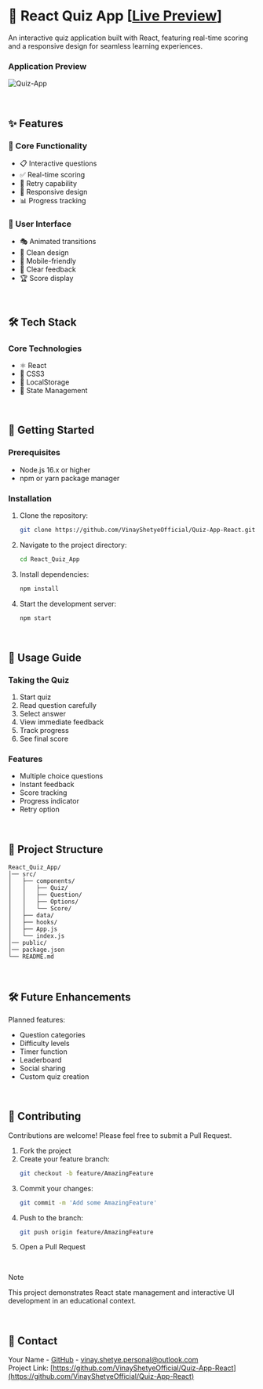 # 📝 React Quiz App [[Live Preview](https://quiz-app-react-live.netlify.app/)]

An interactive quiz application built with React, featuring real-time scoring and a responsive design for seamless learning experiences.

### Application Preview

![Quiz-App](https://github.com/VinayShetyeOfficial/React_Quiz_App/assets/100470361/927112bf-a5e6-49d3-8b3b-7492fa88a805)

<br>

## ✨ Features

### 🎯 Core Functionality

- 📋 Interactive questions
- ✅ Real-time scoring
- 🔄 Retry capability
- 📱 Responsive design
- 📊 Progress tracking

### 🎨 User Interface

- 🎭 Animated transitions
- 🎨 Clean design
- 📱 Mobile-friendly
- 🎯 Clear feedback
- 🏆 Score display

<br>

## 🛠️ Tech Stack

### Core Technologies
- ⚛️ React
- 🎨 CSS3
- 💾 LocalStorage
- 🔄 State Management

<br>

## 🚀 Getting Started

### Prerequisites

- Node.js 16.x or higher
- npm or yarn package manager

### Installation

1. Clone the repository:
   ```sh
   git clone https://github.com/VinayShetyeOfficial/Quiz-App-React.git
   ```
2. Navigate to the project directory:
   ```sh
   cd React_Quiz_App
   ```
3. Install dependencies:
   ```sh
   npm install
   ```
4. Start the development server:
   ```sh
   npm start
   ```

<br>

## 📱 Usage Guide

### Taking the Quiz
1. Start quiz
2. Read question carefully
3. Select answer
4. View immediate feedback
5. Track progress
6. See final score

### Features
- Multiple choice questions
- Instant feedback
- Score tracking
- Progress indicator
- Retry option

<br>

## 📁 Project Structure

```
React_Quiz_App/
│── src/
│   ├── components/
│   │   ├── Quiz/
│   │   ├── Question/
│   │   ├── Options/
│   │   └── Score/
│   ├── data/
│   ├── hooks/
│   ├── App.js
│   └── index.js
│── public/
│── package.json
└── README.md
```

<br>

## 🛠️ Future Enhancements

Planned features:

- Question categories
- Difficulty levels
- Timer function
- Leaderboard
- Social sharing
- Custom quiz creation

<br>

## 🤝 Contributing

Contributions are welcome! Please feel free to submit a Pull Request.

1. Fork the project
2. Create your feature branch:
   ```sh
   git checkout -b feature/AmazingFeature
   ```
3. Commit your changes:
   ```sh
   git commit -m 'Add some AmazingFeature'
   ```
4. Push to the branch:
   ```sh
   git push origin feature/AmazingFeature
   ```
5. Open a Pull Request

<br>

> [!NOTE]  
> This project demonstrates React state management and interactive UI development in an educational context.

<br>

## 📧 Contact

Your Name - [GitHub](https://github.com/VinayShetyeOfficial) - vinay.shetye.personal@outlook.com <br>
Project Link: [https://github.com/VinayShetyeOfficial/Quiz-App-React](https://github.com/VinayShetyeOfficial/Quiz-App-React)
